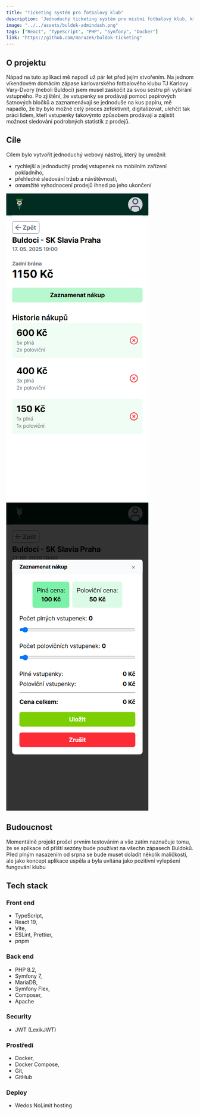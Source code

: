 ```yaml
---
title: "Ticketing systém pro fotbalový klub"
description: 'Jednoduchý ticketing systém pro místní fotbalový klub, který slouží jako náhrada za "tužku, papír a šatnové bločky". Front end aplikace je napsaná v Reactu a back end v Symfony.'
image: "../../assets/buldok-admindash.png"
tags: ["React", "TypeScript", "PHP", "Symfony", "Docker"]
link: "https://github.com/maruzek/buldok-ticketing"
---
```


## O projektu

Nápad na tuto aplikaci mě napadl už pár let před jejím stvořením. Na jednom víkendovém domácím zápase karlovarského fotbalového klubu TJ Karlovy Vary-Dvory (neboli Buldoci) jsem musel zaskočit za svou sestru při vybírání vstupného. Po zjištění, že vstupenky se prodávají pomocí papírových šatnových bločků a zaznamenávají se jednoduše na kus papíru, mě napadlo, že by bylo možné celý proces zefektivnit, digitalizovat, ulehčit tak práci lidem, kteří vstupenky takovýmto způsobem prodávají a zajistit možnost sledování podrobných statistik z prodejů.

## Cíle

Cílem bylo vytvořit jednoduchý webový nástroj, který by umožnil:

- rychlejší a jednoduchý prodej vstupenek na mobilním zařízení pokladního,
- přehledné sledování tržeb a návštěvnosti,
- omamžité vyhodnocení prodejů ihned po jeho ukončení

![Mobilni cast](../../assets/buldok-ticketing.png)
![Mobilni cast](../../assets/buldok-mark.png)

## Budoucnost

Momentálně projekt prošel prvním testováním a vše zatím naznačuje tomu, že se aplikace od příští sezóny bude používat na všechn zápasech Buldoků. Před plným nasazením od srpna se bude muset doladit několik maličkostí, ale jako koncept aplikace uspěla a byla uvítána jako pozitivní vylepšení fungování klubu

## Tech stack

### Front end

- TypeScript,
- React 19,
- Vite,
- ESLint, Prettier,
- pnpm

### Back end

- PHP 8.2,
- Symfony 7,
- MariaDB,
- Symfony Flex,
- Composer,
- Apache

### Security

- JWT (LexikJWT)

### Prostředí

- Docker,
- Docker Compose,
- Git,
- GitHub

### Deploy

- Wedos NoLimit hosting
